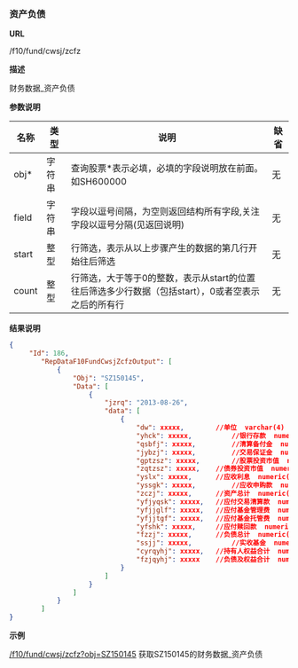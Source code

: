
### 资产负债
**URL**

/f10/fund/cwsj/zcfz

**描述**

财务数据_资产负债

**参数说明**

|名称|类型|说明|缺省|
| -------- | -------- | -------- | -------- |
|obj\*|字符串|查询股票\*表示必填，必填的字段说明放在前面。如SH600000|无|
|field|字符串|字段以逗号间隔，为空则返回结构所有字段,关注字段以逗号分隔(见返回说明)|无|
|start|整型|行筛选，表示从以上步骤产生的数据的第几行开始往后筛选|无|
|count|整型|行筛选，大于等于0的整数，表示从start的位置往后筛选多少行数据（包括start），0或者空表示之后的所有行|无|


**结果说明**

```json
{
     "Id": 186,
        "RepDataF10FundCwsjZcfzOutput": [
            {
                "Obj": "SZ150145",
                "Data": [
                    {
                        "jzrq": "2013-08-26",
                        "data": [
                            {
								"dw": xxxxx,  		//单位  varchar(4)   
								"yhck": xxxxx,  		//银行存款  numeric(19,2)   
								"qsbfj": xxxxx, 		//清算备付金  numeric(19,2)          
								"jybzj": xxxxx,  		//交易保证金  numeric(19,2)  
								"gptzsz": xxxxx, 		//股票投资市值  numeric(19,2)  
								"zqtzsz": xxxxx,  	//债券投资市值  numeric(19,2)  
								"yslx": xxxxx, 		//应收利息  numeric(19,2)      
								"yssgk": xxxxx,  		//应收申购款  numeric(19,2) 
								"zczj": xxxxx, 		//资产总计  numeric(19,2)    
								"yfjyqsk": xxxxx,  	//应付交易清算款  numeric(19,2)    
								"yfjjglf": xxxxx, 	//应付基金管理费  numeric(19,2)  
								"yfjjtgf": xxxxx, 	//应付基金托管费  numeric(19,2)   
								"yfshk": xxxxx,  	//应付赎回款  numeric(19,2)   
								"fzzj": xxxxx, 		//负债总计  numeric(19,2)           
								"ssjj": xxxxx,  		//实收基金  numeric(19,2)  
								"cyrqyhj": xxxxx, 	//持有人权益合计  numeric(19,2) 
								"fzjqyhj": xxxxx  	//负债及权益合计  numeric(19,2)  
                            }
                        ]
                    }
				]
			}
   	 	]
}
```

**示例**

[/f10/fund/cwsj/zcfz?obj=SZ150145]($APIHOST$/f10/fund/cwsj/zcfz?obj=SZ150145)
获取SZ150145的财务数据_资产负债  
